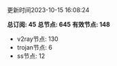 更新时间2023-10-15 16:08:24

**总订阅: 45**
**总节点: 645**
**有效节点: 148**
- v2ray节点: 130
- trojan节点: 6
- ss节点: 12

